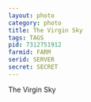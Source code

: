 ```yaml
---
layout: photo
category: photo
title: The Virgin Sky
tags: TAGS
pid: 7312751912
farmid: FARM
serid: SERVER
secret: SECRET
---
```


The Virgin Sky